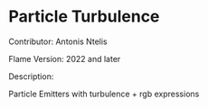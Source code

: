 # Particle Turbulence

Contributor: Antonis Ntelis

Flame Version: 2022 and later

Description:

Particle Emitters with turbulence + rgb expressions